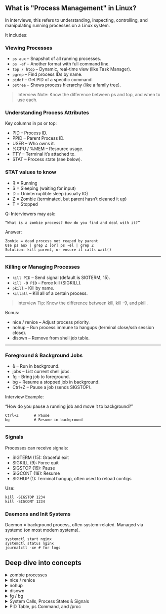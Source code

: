 ## What is "Process Management" in Linux?
In interviews, this refers to understanding, inspecting, controlling, and manipulating running processes on a Linux system.

It includes:

### Viewing Processes
- `ps aux` – Snapshot of all running processes.
- `ps -ef` – Another format with full command line.
- `top / htop` – Dynamic, real-time view (like Task Manager).
- `pgrep` – Find process IDs by name.
- `pidof` – Get PID of a specific command.
- `pstree` – Shows process hierarchy (like a family tree).

> Interview Note: Know the difference between ps and top, and when to use each.

### Understanding Process Attributes
Key columns in ps or top:
- PID – Process ID.
- PPID – Parent Process ID.
- USER – Who owns it.
- %CPU / %MEM – Resource usage.
- TTY – Terminal it’s attached to.
- STAT – Process state (see below).

### STAT values to know
- R = Running
- S = Sleeping (waiting for input)
- D = Uninterruptible sleep (usually IO)
- Z = Zombie (terminated, but parent hasn’t cleaned it up)
- T = Stopped


Q: Interviewers may ask:
```
“What is a zombie process? How do you find and deal with it?”
```

Answer:
```
Zombie = dead process not reaped by parent
Use ps aux | grep Z [or] ps -el | grep Z
Solution: kill parent, or ensure it calls wait()
```

---
### Killing or Managing Processes
- `kill PID` – Send signal (default is SIGTERM, 15).
- `kill -9 PID` – Force kill (SIGKILL).
- `pkill` – Kill by name.
- `killall` – Kill all of a certain process.

> Interview Tip: Know the difference between kill, kill -9, and pkill.

Bonus:
- nice / renice – Adjust process priority.
- nohup – Run process immune to hangups (terminal close/ssh session close).
- disown – Remove from shell job table.

---
### Foreground & Background Jobs
- & – Run in background.
- jobs – List current shell jobs.
- fg – Bring job to foreground.
- bg – Resume a stopped job in background.
- Ctrl+Z – Pause a job (sends SIGSTOP).

Interview Example:

“How do you pause a running job and move it to background?”
```
Ctrl+Z       # Pause
bg           # Resume in background
```

---
### Signals
Processes can receive signals:
- SIGTERM (15): Graceful exit
- SIGKILL (9): Force quit
- SIGSTOP (19): Pause
- SIGCONT (18): Resume
- SIGHUP (1): Terminal hangup, often used to reload configs

Use:
```
kill -SIGSTOP 1234
kill -SIGCONT 1234
```

### Daemons and Init Systems
Daemon = background process, often system-related.
Managed via systemd (on most modern systems).
```
systemctl start nginx
systemctl status nginx
journalctl -xe # for logs
```


## Deep dive into concepts
<details>
<summary>zombie processes</summary>
A zombie is a process that has completed execution but still has an entry in the process table because its parent hasn’t acknowledged (reaped) its exit status.

Why this happens:
- When a child dies, the kernel keeps its exit code until the parent calls wait().
- If the parent forgets or crashes, the child becomes a zombie.

How to detect zombies:
```
ps aux | grep 'Z'
ps -el | grep Z
```
Look for STAT = Z (Zombie).

Example:
Make a quick zombie manually:
```
# Run a subshell to fork a background child that exits quickly
bash -c 'sleep 0.1 & echo "child PID: $!"; sleep 1000'
```

In another terminal:
```
ps -el | grep Z
```
You'll see the zombie briefly.

Fix?
- Usually, restart the parent process.
- Or the zombie is reaped by init (PID 1) if the parent dies.

Why are zombie processes bad?
- They consume process table entries.Every process in Linux takes up a slot in the kernel's process table.
- This table is finite—usually tens of thousands.
- If you have too many zombies, you can exhaust the table and block new processes from starting, even for root.

Symptoms in such a case:
- Can't open a new shell.
- fork() or exec() errors in apps.
- Daemons fail to restart.

They're signs of buggy parent processes
- A zombie means the parent didn’t call wait() properly.
- This often signals a programming bug in the parent process.
- For long-running services (e.g., daemons or web servers), this may indicate poor child process management, leading to eventual memory or resource leaks.

They clutter monitoring and logs
- When you're debugging system behavior, zombies can confuse monitoring tools, making it harder to get a clean view of running processes.
- Some automated alert systems (like Nagios, Zabbix) will throw warnings on excessive zombies.

In short:
- One or two zombies = fine, harmless.
- Dozens or hundreds = symptom of a deeper issue, can cause system instability.

Interview Tip:
If you're asked "How do you handle zombies?":

You can say:
- I would identify the zombie's parent process using ps -el or pstree, and check if it's stuck. If the parent isn't reaping its child, I can try restarting it. If the parent is defunct or misbehaving, I may need to kill it so init (PID 1) adopts and reaps the zombie.

Interview Scenario: Zombie Troubleshooting
Interviewer Asks:
"You're seeing a lot of zombie processes on a Linux server. Walk me through how you would identify and resolve the issue."

Step 1: Confirm Zombies Exist
Start by listing processes with STAT = Z:
```
ps -el | grep Z
```
Or more focused:
```
ps aux | awk '$8 ~ /Z/ { print $0 }'
```
This shows you zombie processes still in the process table.

Step 2: Identify the Parent Process (PPID)
Every zombie still has a parent process ID (PPID). To find it:
```
ps -o ppid= -p <zombie_pid>
```

Or use pstree to visually trace the hierarchy:
```
pstree -p | less
```

You’ll find something like:
```
systemd(1)─┬─sshd(1001)───bash(1222)───defunct(1355)
```
Here, bash(1222) is the parent of the zombie 1355.

Step 3: Inspect the Parent Process
Now check whether the parent is stuck or still working:
```
ps -p <ppid> -o pid,ppid,cmd,stat
```
If it’s an active service (like a custom script, nginx, Java app), it should be calling wait() on its children. If not, that’s your bug.

Step 4: Fix or Kill the Parent
Option A: If parent is hung or buggy:
```
kill -TERM <ppid>      # Graceful shutdown
# Or, if unresponsive
kill -9 <ppid>          # Force kill
```
Once it dies, init (PID 1) will adopt the zombie and reap it.

Option B: Restart the service If the zombie is from a daemon (e.g., Apache, cron job runner), restart it:
```
sudo systemctl restart apache2
```
That usually clears the zombie if the service starts fresh and reaps old children.

Bonus Step: Prevent It Long-Term
Check the code of the parent (cron job, bash script, C code) to ensure it calls wait() or handles signals like SIGCHLD.

Conclusion Summary (Interview Style):
I’d start by confirming the presence of zombies using ps or pstree. Then I’d trace the PPID to identify the parent process. If the parent is not cleaning up its children, I’d either restart or kill it, so init can reap the zombie. If this is happening often, I'd inspect the code or script for proper child process handling and add wait() logic where needed.

</details>

<details>
<summary>nice / renice</summary>
These control the CPU scheduling priority of a process.

nice – Set priority when starting a process.
Range: -20 (highest priority) to 19 (lowest priority).

Default is 0.
```
# Run a command with lower priority
nice -n 10 ./long_script.sh
```

renice – Change priority of an existing process.
```
# Increase priority of process with PID 1234
sudo renice -n -5 -p 1234
```

You’ll need sudo to increase priority (set a lower nice value).

Interview Tip: Mention that this doesn’t "speed up" the process directly—it just gives it more CPU share when there’s competition.
</details>

<details>
<summary>nohup</summary>
Used to run a command immune to hangups, like closing a terminal.

Use Case:
You're running something long (like a backup) and want to log out.
```
nohup ./long_running.sh &
```
Keeps running even after logout.

Output goes to nohup.out by default.

Bonus Tip:
You can redirect output:
```
nohup ./script.sh > output.log 2>&1 &
```
Interview Angle: Mention it’s great for persistent scripts when systemd isn't used.
</details>

<details>
<summary>disown</summary>
Used to detach a job from the shell, so it won’t receive signals like SIGHUP.

Use Case:
You started a job without nohup, and now you want to log out without killing it.

```
./long.sh &
jobs            # See job ID
disown %1       # Remove job from shell
```
Now even if you close the terminal, it won't die.

You can also use:
```
disown -h %1
```
Which removes the job but leaves it on the process list (less common).
</details>

<details>
<summary>fg / bg</summary>
Control foreground and background jobs in your current shell session.

Common Flow:
```
./script.sh      # Running interactively
```

# Press Ctrl+Z to pause (SIGSTOP)

bg               # Resume in background
jobs             # List background jobs
fg %1            # Bring job #1 back to foreground
You can also start something directly in the background:

```
./heavy_task.sh &
```
</details>

<details>
<summary>System Calls, Process States & Signals</summary>
What are System Calls?

```
System calls are interfaces between a user-space application and the kernel. They allow programs to request services like file operations, memory allocation, process creation, etc.
```

Common system calls:
- fork() – to create a new process
- exec() – to replace a process with a new program
- open(), read(), write(), close() – for file I/O
- wait() – to wait for child processes
- exit() – to terminate a process

When a process starts:
- A new PID is created (via fork())
- The new process memory is prepared
- The binary is loaded with exec()
- Required file descriptors opened, etc.

Process States in Linux:
- R (Running): Actively using CPU
- S (Sleeping): Waiting for an event
- D (Uninterruptible sleep): Usually I/O wait
- T (Stopped): Halted via signal (e.g., SIGSTOP)
- Z (Zombie): Process exited but not reaped by parent
- X (Dead): Terminated (rarely seen)

Signals in Linux - Common Signals:
- SIGTERM (15): Graceful termination
- SIGKILL (9): Force kill (cannot be caught/ignored)
- SIGINT (2): Interrupt from keyboard (Ctrl+C)
- SIGSTOP (19): Stop process (cannot be caught/ignored)
- SIGCONT: Continue stopped process
- SIGHUP: Hang up, often used for reloading configs

Signals That Can Be Ignored:
Most can be caught/handled/ignored using trap in scripts or signal handlers in programs.
Cannot be ignored or caught:
- SIGKILL
- SIGSTOP
</details>

<details>
<summary>PID Table, ps Command, and /proc</summary>
How ps Works:
```
Commands like ps aux or ps -ef pull information from the /proc virtual filesystem. This directory contains runtime process info for every PID (e.g., /proc/<pid>).
```

Details like command line, memory, CPU usage come from files like:
- /proc/<pid>/status
- /proc/<pid>/cmdline
- /proc/<pid>/stat

Where is the PID table stored?
- It's maintained in kernel memory, not user-accessible directly, but exposed via /proc.
</details>
